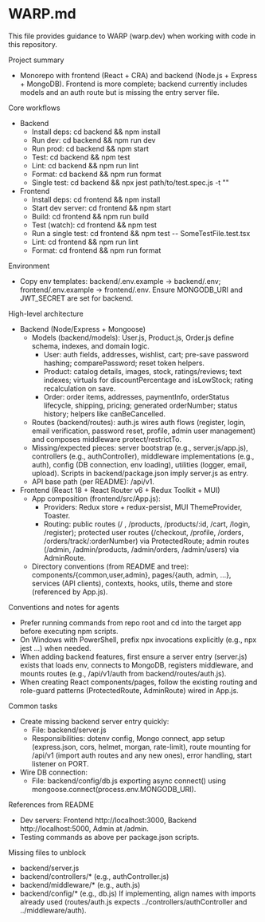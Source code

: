 # WARP.md

This file provides guidance to WARP (warp.dev) when working with code in this repository.

Project summary
- Monorepo with frontend (React + CRA) and backend (Node.js + Express + MongoDB). Frontend is more complete; backend currently includes models and an auth route but is missing the entry server file.

Core workflows
- Backend
  - Install deps: cd backend && npm install
  - Run dev: cd backend && npm run dev
  - Run prod: cd backend && npm start
  - Test: cd backend && npm test
  - Lint: cd backend && npm run lint
  - Format: cd backend && npm run format
  - Single test: cd backend && npx jest path/to/test.spec.js -t "<test name>"
- Frontend
  - Install deps: cd frontend && npm install
  - Start dev server: cd frontend && npm start
  - Build: cd frontend && npm run build
  - Test (watch): cd frontend && npm test
  - Run a single test: cd frontend && npm test -- SomeTestFile.test.tsx
  - Lint: cd frontend && npm run lint
  - Format: cd frontend && npm run format

Environment
- Copy env templates: backend/.env.example -> backend/.env; frontend/.env.example -> frontend/.env. Ensure MONGODB_URI and JWT_SECRET are set for backend.

High-level architecture
- Backend (Node/Express + Mongoose)
  - Models (backend/models): User.js, Product.js, Order.js define schema, indexes, and domain logic.
    - User: auth fields, addresses, wishlist, cart; pre-save password hashing; comparePassword; reset token helpers.
    - Product: catalog details, images, stock, ratings/reviews; text indexes; virtuals for discountPercentage and isLowStock; rating recalculation on save.
    - Order: order items, addresses, paymentInfo, orderStatus lifecycle, shipping, pricing; generated orderNumber; status history; helpers like canBeCancelled.
  - Routes (backend/routes): auth.js wires auth flows (register, login, email verification, password reset, profile, admin user management) and composes middleware protect/restrictTo.
  - Missing/expected pieces: server bootstrap (e.g., server.js/app.js), controllers (e.g., authController), middleware implementations (e.g., auth), config (DB connection, env loading), utilities (logger, email, upload). Scripts in backend/package.json imply server.js as entry.
  - API base path (per README): /api/v1.
- Frontend (React 18 + React Router v6 + Redux Toolkit + MUI)
  - App composition (frontend/src/App.js):
    - Providers: Redux store + redux-persist, MUI ThemeProvider, Toaster.
    - Routing: public routes (/ , /products, /products/:id, /cart, /login, /register); protected user routes (/checkout, /profile, /orders, /orders/track/:orderNumber) via ProtectedRoute; admin routes (/admin, /admin/products, /admin/orders, /admin/users) via AdminRoute.
  - Directory conventions (from README and tree): components/{common,user,admin}, pages/{auth, admin, ...}, services (API clients), contexts, hooks, utils, theme and store (referenced by App.js).

Conventions and notes for agents
- Prefer running commands from repo root and cd into the target app before executing npm scripts.
- On Windows with PowerShell, prefix npx invocations explicitly (e.g., npx jest ...) when needed.
- When adding backend features, first ensure a server entry (server.js) exists that loads env, connects to MongoDB, registers middleware, and mounts routes (e.g., /api/v1/auth from backend/routes/auth.js).
- When creating React components/pages, follow the existing routing and role-guard patterns (ProtectedRoute, AdminRoute) wired in App.js.

Common tasks
- Create missing backend server entry quickly:
  - File: backend/server.js
  - Responsibilities: dotenv config, Mongo connect, app setup (express.json, cors, helmet, morgan, rate-limit), route mounting for /api/v1 (import auth routes and any new ones), error handling, start listener on PORT.
- Wire DB connection:
  - File: backend/config/db.js exporting async connect() using mongoose.connect(process.env.MONGODB_URI).

References from README
- Dev servers: Frontend http://localhost:3000, Backend http://localhost:5000, Admin at /admin.
- Testing commands as above per package.json scripts.

Missing files to unblock
- backend/server.js
- backend/controllers/* (e.g., authController.js)
- backend/middleware/* (e.g., auth.js)
- backend/config/* (e.g., db.js)
If implementing, align names with imports already used (routes/auth.js expects ../controllers/authController and ../middleware/auth).
